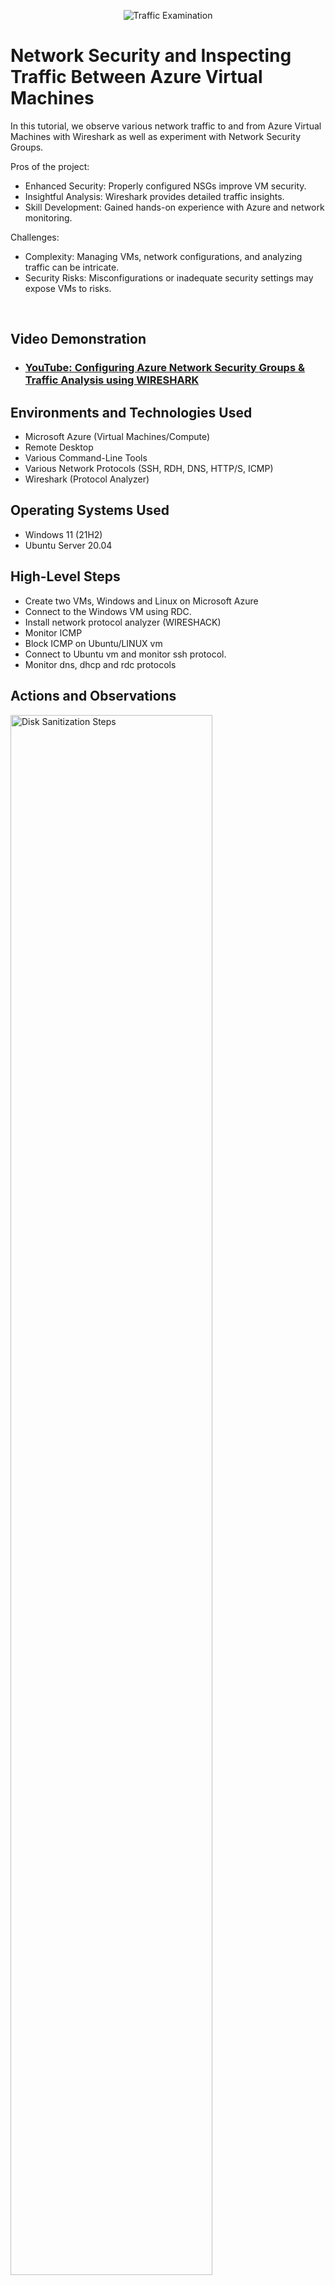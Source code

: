 <p align="center">
<img src="https://i.imgur.com/Ua7udoS.png" alt="Traffic Examination"/>
</p>

<h1>Network Security and Inspecting Traffic Between Azure Virtual Machines</h1>
In this tutorial, we observe various network traffic to and from Azure Virtual Machines with Wireshark as well as experiment with Network Security Groups.

Pros of the project:
- Enhanced Security: Properly configured NSGs improve VM security.
- Insightful Analysis: Wireshark provides detailed traffic insights.
- Skill Development: Gained hands-on experience with Azure and network monitoring.

Challenges:
- Complexity: Managing VMs, network configurations, and analyzing traffic can be intricate.
- Security Risks: Misconfigurations or inadequate security settings may expose VMs to risks.

<br />


<h2>Video Demonstration</h2>

- ### [YouTube: Configuring Azure Network Security Groups & Traffic Analysis using WIRESHARK](https://youtu.be/QDTnUWcxiQs)

<h2>Environments and Technologies Used</h2>

- Microsoft Azure (Virtual Machines/Compute)
- Remote Desktop
- Various Command-Line Tools
- Various Network Protocols (SSH, RDH, DNS, HTTP/S, ICMP)
- Wireshark (Protocol Analyzer)

<h2>Operating Systems Used </h2>

- Windows 11 (21H2)
- Ubuntu Server 20.04

<h2>High-Level Steps</h2>

-	Create two VMs, Windows and Linux on Microsoft Azure
-	Connect to the Windows VM using RDC.
-	Install network protocol analyzer (WIRESHACK)
-	Monitor ICMP
-	Block ICMP on Ubuntu/LINUX vm
-	Connect to Ubuntu vm and monitor ssh protocol.
-	Monitor dns, dhcp and rdc protocols


<h2>Actions and Observations</h2>

<p>
<img src="https://i.imgur.com/m588Flx.png" width="80%" alt="Disk Sanitization Steps"/>
</p>
<p>
Create a windows VM on azure.
</p>
<br />

<p>
<img src="https://i.imgur.com/G2rN4FL.png" height="80%" width="80%" alt="Disk Sanitization Steps"/>
</p>
<p>
Create an Ubuntu Linux VM on azure.
</p>
<br />

<p>
<img src="https://i.imgur.com/OcwWJgi.png" width="80%" width="80%" alt="Disk Sanitization Steps"/>
</p>
<p>
Connect the windows VM through Remote Desk Connection.
</p>
<br />

<p>
<img src="https://i.imgur.com/yBDEyzf.png" alt="Disk Sanitization Steps"/>
</p>
<p>
•	Download and Install network protocol analyzer (WIRESHACK)
</p>
<br />

<p>
<img src="https://i.imgur.com/Dv8owsM.png" width="80%" alt="Disk Sanitization Steps"/>
</p>
<p>
Enter ICMP in the wireshack monitor tab to analyze ICMP traffic using the ping command and VM2 private ip address.
</p>
<br />

<p>
<img src="https://i.imgur.com/sv77IhR.png" alt="Disk Sanitization Steps"/>
</p>
<p>
Analyze and monitor wireshack displaying the ICMP traffic activity.
</p>
<br />

<p>
<img src="https://i.imgur.com/t73JPGP.png" alt="Disk Sanitization Steps"/>
</p>
<p>
Using the '-t' option in the ping command, initialize a continuous ping to VM2 while monitoring ICMP traffic on wireshack.
</p>
<br />

<p>
<img src="https://i.imgur.com/tVzxJFe.png" alt="Disk Sanitization Steps"/>
</p>
<p>
Add new inbound rule on Linux VM blocking ICMP traffic:access the linux VM through the azure portal, click the networking tab and then click 'add inbound port rule'.
</p>
<br />

<p>
<img src="https://i.imgur.com/f9r9liU.png" alt="Disk Sanitization Steps"/>
</p>
<p>
Monitor and analyze changes in ICMP traffic both in the cmd terminal and wireshack dashboard after blocking ICMP traffic on the Linux VM. You will notice after the newly configured inbound port rule on the linux vm, ICMP traffic is blocked and does not return any data packets from the vm.
</p>
<br />

<p>
<img src="https://i.imgur.com/IQ051Y4.png" alt="Disk Sanitization Steps"/>
</p>
<p>
Using a private key downloaded from the ubuntu linux vm, connect to the vm using ssh command, its ip address and full path to the private key on the local machine. Enter and monitor ssh traffic through the wireshack dashboard either typing ssh or tcp.port == 22.(ssh command: ssh -i <full path to the private key> user@vm-ipaddress)
</p>
<br />

<p>
<img src="https://i.imgur.com/ASuUXAQ.png" alt="Disk Sanitization Steps"/>
</p>
<p>
After connecting and logging into the Linux VM, monitor the ssh traffic on wireshack.
</p>
<br />

<p>
<img src="https://i.imgur.com/aqWOaaA.png" width="80%" alt="Disk Sanitization Steps"/>
</p>
<p>
With every command executed in the linux vm terminal, wireshack monitors and reflects the activity .
</p>
<br />

<p>
<img src="https://i.imgur.com/U6mSjql.png" alt="Disk Sanitization Steps"/>
</p>
<p>
Enter dns in the wireshack monitoring tab to monitor dns traffic. You will notice ongoing traffic being captured especially if you have open webpages in the background which use dns(domain name system) to resolve domain names into ip addresses.
</p>
<br />

<p>
<img src="https://i.imgur.com/jPboTLc.png" alt="Disk Sanitization Steps"/>
</p>
<p>
Using a command like 'nslookup www.google.com' will task the dns to resolve and return the ip address of the domain name. Wireshack tracks and monitors the activity as dns is resolving the domain name .
</p>
<br />

<p>
<img src="https://i.imgur.com/3rt69fv.png" width="80%" alt="Disk Sanitization Steps"/>
</p>
<p>
DHCP(dynamic host configuration protocol) can be monitored by wireshack using cli commands like ipconfig, ipconfig /all and ipconfig /renew as it assigns new ip addresses to the server.
</p>
<br />

<p>
<img src="https://i.imgur.com/omSKV4d.png" alt="Disk Sanitization Steps"/>
</p>
<p>
Wireshack monitors dhcp activity as it assigns a new ip address.
</p>
<br />

<p>
<img src="https://i.imgur.com/KNTceQC.png" alt="Disk Sanitization Steps"/>
</p>
<p>
RDP/RDC; remote desktop protocol (port 3389) is used to connect and access servers remotely. It can be monitored using wireshack to analyze any traffic.
</p>
<br />

